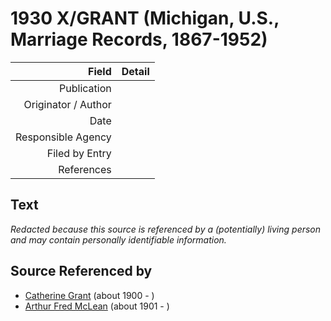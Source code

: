 ﻿---
layout: page
permalink: /sources/s60304245
---

# 1930 X/GRANT (Michigan, U.S., Marriage Records, 1867-1952)

Field | Detail
---:|:---
Publication | 
Originator / Author | 
Date | 
Responsible Agency | 
Filed by Entry | 
References | 

## Text

_Redacted because this source is referenced by a (potentially) living person and may contain personally identifiable information._

## Source Referenced by

* [Catherine Grant](../people/@5052852@-catherine-grant-b1900-d.md) (about 1900 - )
* [Arthur Fred McLean](../people/@56292410@-arthur-fred-mclean-b1901-d.md) (about 1901 - )
